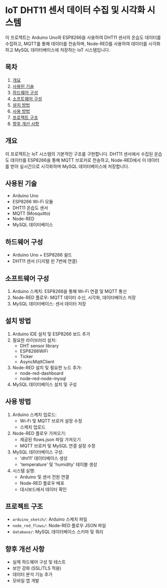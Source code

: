 # IoT DHT11 센서 데이터 수집 및 시각화 시스템

이 프로젝트는 Arduino Uno와 ESP8266을 사용하여 DHT11 센서의 온습도 데이터를 수집하고, MQTT를 통해 데이터를 전송하며, Node-RED를 사용하여 데이터를 시각화하고 MySQL 데이터베이스에 저장하는 IoT 시스템입니다.

## 목차

1. [개요](#개요)
2. [사용된 기술](#사용된-기술)
3. [하드웨어 구성](#하드웨어-구성)
4. [소프트웨어 구성](#소프트웨어-구성)
5. [설치 방법](#설치-방법)
6. [사용 방법](#사용-방법)
7. [프로젝트 구조](#프로젝트-구조)
8. [향후 개선 사항](#향후-개선-사항)

## 개요

이 프로젝트는 IoT 시스템의 기본적인 구조를 구현합니다. DHT11 센서에서 수집된 온습도 데이터를 ESP8266을 통해 MQTT 브로커로 전송하고, Node-RED에서 이 데이터를 받아 실시간으로 시각화하며 MySQL 데이터베이스에 저장합니다.

## 사용된 기술

- Arduino Uno
- ESP8266 Wi-Fi 모듈
- DHT11 온습도 센서
- MQTT (Mosquitto)
- Node-RED
- MySQL 데이터베이스

## 하드웨어 구성

- Arduino Uno + ESP8266 쉴드
- DHT11 센서 (디지털 핀 7번에 연결)

## 소프트웨어 구성

1. Arduino 스케치: ESP8266을 통해 Wi-Fi 연결 및 MQTT 통신
2. Node-RED 플로우: MQTT 데이터 수신, 시각화, 데이터베이스 저장
3. MySQL 데이터베이스: 센서 데이터 저장

## 설치 방법

1. Arduino IDE 설치 및 ESP8266 보드 추가
2. 필요한 라이브러리 설치:
   - DHT sensor library
   - ESP8266WiFi
   - Ticker
   - AsyncMqttClient
3. Node-RED 설치 및 필요한 노드 추가:
   - node-red-dashboard
   - node-red-node-mysql
4. MySQL 데이터베이스 설치 및 구성

## 사용 방법

1. Arduino 스케치 업로드:
   - Wi-Fi 및 MQTT 브로커 설정 수정
   - 스케치 업로드
2. Node-RED 플로우 가져오기:
   - 제공된 flows.json 파일 가져오기
   - MQTT 브로커 및 MySQL 연결 설정 수정
3. MySQL 데이터베이스 구성:
   - 'dht11' 데이터베이스 생성
   - 'temperature' 및 'humidity' 테이블 생성
4. 시스템 실행:
   - Arduino 및 센서 전원 연결
   - Node-RED 플로우 배포
   - 대시보드에서 데이터 확인

## 프로젝트 구조

- `arduino_sketch/`: Arduino 스케치 파일
- `node_red_flows/`: Node-RED 플로우 JSON 파일
- `database/`: MySQL 데이터베이스 스키마 및 쿼리

## 향후 개선 사항

- 실제 하드웨어 구성 및 테스트
- 보안 강화 (SSL/TLS 적용)
- 데이터 분석 기능 추가
- 모바일 앱 개발

